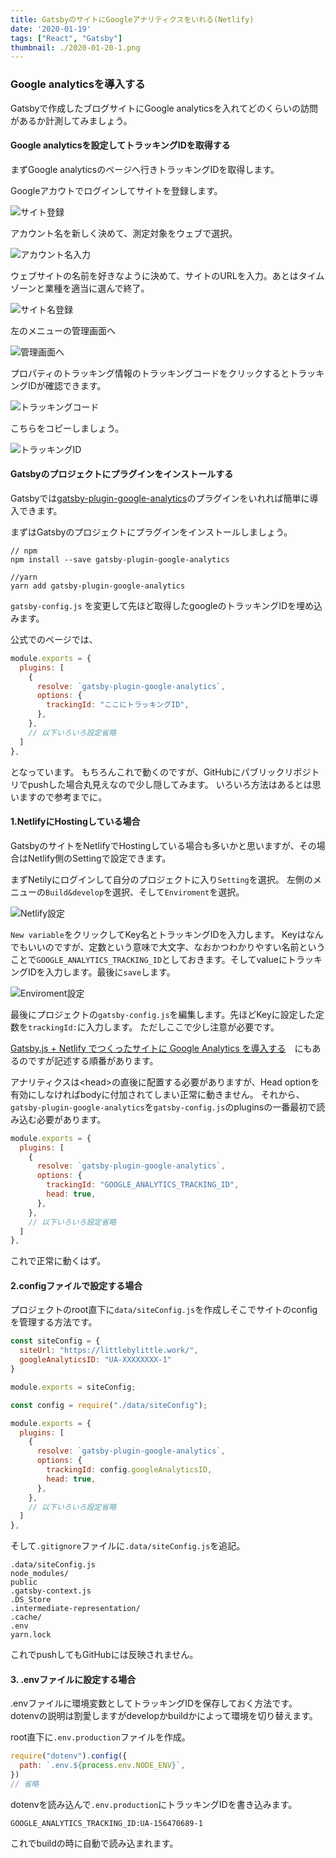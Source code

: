 ```yaml
---
title: GatsbyのサイトにGoogleアナリティクスをいれる(Netlify) 
date: '2020-01-19'
tags: ["React", "Gatsby"]
thumbnail: ./2020-01-20-1.png
---
```


### Google analyticsを導入する

Gatsbyで作成したブログサイトにGoogle analyticsを入れてどのくらいの訪問があるか計測してみましょう。

#### Google analyticsを設定してトラッキングIDを取得する

まずGoogle analyticsのページへ行きトラッキングIDを取得します。

Googleアカウトでログインしてサイトを登録します。

![サイト登録](./2020-01-20-2.png)

アカウント名を新しく決めて、測定対象をウェブで選択。

![アカウント名入力](./2020-01-20-3.png)

ウェブサイトの名前を好きなように決めて、サイトのURLを入力。あとはタイムゾーンと業種を適当に選んで終了。

![サイト名登録](./2020-01-20-4.png)

左のメニューの管理画面へ

![管理画面へ](./2020-01-20-5.png)

プロパティのトラッキング情報のトラッキングコードをクリックするとトラッキングIDが確認できます。

![トラッキングコード](./2020-01-20-6.png)

こちらをコピーしましょう。

![トラッキングID](./2020-01-20-7.png)

#### Gatsbyのプロジェクトにプラグインをインストールする

Gatsbyでは[gatsby-plugin-google-analytics](https://www.gatsbyjs.org/packages/gatsby-plugin-google-analytics/)のプラグインをいれれば簡単に導入できます。

まずはGatsbyのプロジェクトにプラグインをインストールしましょう。

```bash:title=terminal
// npm
npm install --save gatsby-plugin-google-analytics

//yarn
yarn add gatsby-plugin-google-analytics
```

`gatsby-config.js` を変更して先ほど取得したgoogleのトラッキングIDを埋め込みます。

公式でのページでは、

```javascript:title=gatsby-config.js
module.exports = {
  plugins: [
    {
      resolve: `gatsby-plugin-google-analytics`,
      options: {
        trackingId: "ここにトラッキングID",
      },
    },
    // 以下いろいろ設定省略
  ]
},
```

となっています。
もちろんこれで動くのですが、GitHubにパブリックリポジトリでpushした場合丸見えなので少し隠してみます。
いろいろ方法はあるとは思いますので参考までに。

#### 1.NetlifyにHostingしている場合

GatsbyのサイトをNetlifyでHostingしている場合も多いかと思いますが、その場合はNetlify側のSettingで設定できます。

まずNetilyにログインして自分のプロジェクトに入り`Setting`を選択。
左側のメニューの`Build&develop`を選択、そして`Enviroment`を選択。

![Netlify設定](./2020-01-20-8.png)

`New variable`をクリックしてKey名とトラッキングIDを入力します。
Keyはなんでもいいのですが、定数という意味で大文字、なおかつわかりやすい名前ということで`GOOGLE_ANALYTICS_TRACKING_ID`としておきます。そしてvalueにトラッキングIDを入力します。最後に`save`します。

![Enviroment設定](./2020-01-20-9.png)

最後にプロジェクトの`gatsby-config.js`を編集します。先ほどKeyに設定した定数を`trackingId:`に入力します。
ただしここで少し注意が必要です。

[Gatsby.js + Netlify でつくったサイトに Google Analytics を導入する](https://qiita.com/memetics/items/979f25f59142fc117464)　にもあるのですが記述する順番があります。

アナリティクスは\<head\>の直後に配置する必要がありますが、Head optionを有効にしなければbodyに付加されてしまい正常に動きません。
それから、`gatsby-plugin-google-analytics`を`gatsby-config.js`のpluginsの一番最初で読み込む必要があります。

```javascript:title=gatsby-config.js
module.exports = {
  plugins: [
    {
      resolve: `gatsby-plugin-google-analytics`,
      options: {
        trackingId: "GOOGLE_ANALYTICS_TRACKING_ID",
        head: true,
      },
    },
    // 以下いろいろ設定省略
  ]
},
```

これで正常に動くはず。

#### 2.configファイルで設定する場合

プロジェクトのroot直下に`data/siteConfig.js`を作成しそこでサイトのconfigを管理する方法です。

```javascript:title=./data/siteConfig.js
const siteConfig = {
  siteUrl: "https://littlebylittle.work/",
  googleAnalyticsID: "UA-XXXXXXXX-1"
}

module.exports = siteConfig;
```

```javascript:title=gatsby-config.js
const config = require("./data/siteConfig");

module.exports = {
  plugins: [
    {
      resolve: `gatsby-plugin-google-analytics`,
      options: {
        trackingId: config.googleAnalyticsID,
        head: true,
      },
    },
    // 以下いろいろ設定省略
  ]
},
```

そして`.gitignore`ファイルに`.data/siteConfig.js`を追記。

```:title=.gitignore
.data/siteConfig.js
node_modules/
public
.gatsby-context.js
.DS_Store
.intermediate-representation/
.cache/
.env
yarn.lock
```

これでpushしてもGitHubには反映されません。

#### 3. .envファイルに設定する場合

.envファイルに環境変数としてトラッキングIDを保存しておく方法です。
dotenvの説明は割愛しますがdevelopかbuildかによって環境を切り替えます。

root直下に`.env.production`ファイルを作成。

```javascript:title=gatsby-config.js
require("dotenv").config({
  path: `.env.${process.env.NODE_ENV}`,
})
// 省略
```

dotenvを読み込んで`.env.production`にトラッキングIDを書き込みます。

```:title=.env.production
GOOGLE_ANALYTICS_TRACKING_ID:UA-156470689-1
```

これでbuildの時に自動で読み込まれます。
